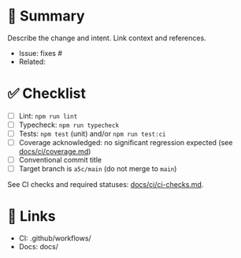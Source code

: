 # 🚀 Summary

Describe the change and intent. Link context and references.

- Issue: fixes #
- Related:

# ✅ Checklist

- [ ] Lint: `npm run lint`
- [ ] Typecheck: `npm run typecheck`
- [ ] Tests: `npm test` (unit) and/or `npm run test:ci`
- [ ] Coverage acknowledged: no significant regression expected (see [docs/ci/coverage.md](../docs/ci/coverage.md))
- [ ] Conventional commit title
- [ ] Target branch is `a5c/main` (do not merge to `main`)

See CI checks and required statuses: [docs/ci/ci-checks.md](../docs/ci/ci-checks.md).

# 🔗 Links

- CI: .github/workflows/
- Docs: docs/
